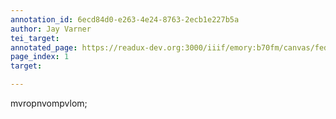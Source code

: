 ```yaml
---
annotation_id: 6ecd84d0-e263-4e24-8763-2ecb1e227b5a
author: Jay Varner
tei_target: 
annotated_page: https://readux-dev.org:3000/iiif/emory:b70fm/canvas/fedora:emory:gz6dp
page_index: 1
target: 

---
```

<p>mvropnvompvlom;</p>